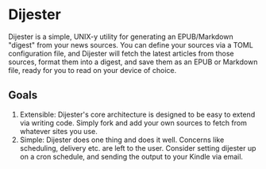 # Dijester

Dijester is a simple, UNIX-y utility for generating an EPUB/Markdown "digest"
from your news sources. You can define your sources via a TOML configuration
file, and Dijester will fetch the latest articles from those sources, format
them into a digest, and save them as an EPUB or Markdown file, ready for you to
read on your device of choice.

## Goals

1. Extensible: Dijester's core architecture is designed to be easy to extend
   via writing code. Simply fork and add your own sources to fetch from
   whatever sites you use.
2. Simple: Dijester does one thing and does it well. Concerns like scheduling,
   delivery etc. are left to the user. Consider setting dijester up on a cron
   schedule, and sending the output to your Kindle via email.
